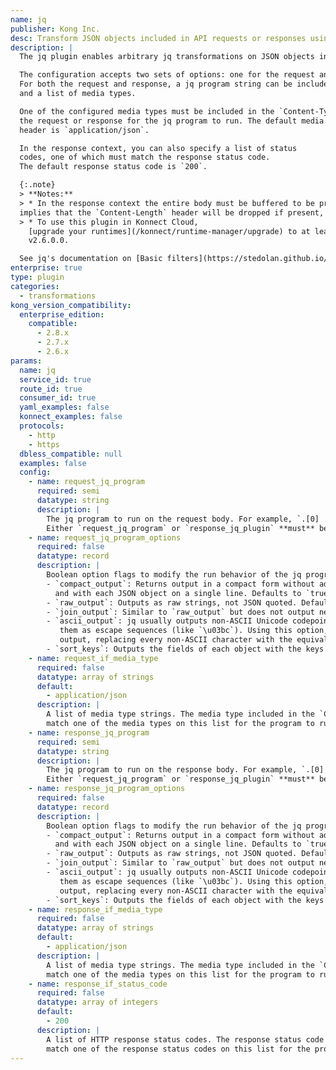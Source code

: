 ```yaml
---
name: jq
publisher: Kong Inc.
desc: Transform JSON objects included in API requests or responses using jq programs.
description: |
  The jq plugin enables arbitrary jq transformations on JSON objects included in API requests or responses.

  The configuration accepts two sets of options: one for the request and another for the response.
  For both the request and response, a jq program string can be included, along with some jq option flags
  and a list of media types.

  One of the configured media types must be included in the `Content-Type` header of
  the request or response for the jq program to run. The default media type in the `Content-Type`
  header is `application/json`.

  In the response context, you can also specify a list of status
  codes, one of which must match the response status code.
  The default response status code is `200`.

  {:.note}
  > **Notes:**
  > * In the response context the entire body must be buffered to be processed. This requirement also
  implies that the `Content-Length` header will be dropped if present, and the body transferred with chunked encoding.
  > * To use this plugin in Konnect Cloud,
    [upgrade your runtimes](/konnect/runtime-manager/upgrade) to at least
    v2.6.0.0.

  See jq's documentation on [Basic filters](https://stedolan.github.io/jq/manual/#Basicfilters) for more information on writing programs with jq.
enterprise: true
type: plugin
categories:
  - transformations
kong_version_compatibility:
  enterprise_edition:
    compatible:
      - 2.8.x
      - 2.7.x
      - 2.6.x
params:
  name: jq
  service_id: true
  route_id: true
  consumer_id: true
  yaml_examples: false
  konnect_examples: false
  protocols:
    - http
    - https
  dbless_compatible: null
  examples: false
  config:
    - name: request_jq_program
      required: semi
      datatype: string
      description: |
        The jq program to run on the request body. For example, `.[0] | { "X-Foo": .foo }`.
        Either `request_jq_program` or `response_jq_plugin` **must** be included in the configuration.
    - name: request_jq_program_options
      required: false
      datatype: record
      description: |
        Boolean option flags to modify the run behavior of the jq program run on the request body.
        - `compact_output`: Returns output in a compact form without additional spacing,
          and with each JSON object on a single line. Defaults to `true`. Set to `false` for "pretty" output.
        - `raw_output`: Outputs as raw strings, not JSON quoted. Default is `false`.
        - `join_output`: Similar to `raw_output` but does not output newline separators. Default is `false`.
        - `ascii_output`: jq usually outputs non-ASCII Unicode codepoints as UTF-8, even if the input specified
           them as escape sequences (like `\u03bc`). Using this option, you can force jq to produce pure ASCII
           output, replacing every non-ASCII character with the equivalent escape sequence. Default is `false`.
        - `sort_keys`: Outputs the fields of each object with the keys in sorted order. Default is `false`.
    - name: request_if_media_type
      required: false
      datatype: array of strings
      default:
        - application/json
      description: |
        A list of media type strings. The media type included in the `Content-Type` request header **must**
        match one of the media types on this list for the program to run.
    - name: response_jq_program
      required: semi
      datatype: string
      description: |
        The jq program to run on the response body. For example, `.[0] | { "X-Foo": .foo }`.
        Either `request_jq_program` or `response_jq_plugin` **must** be included in configuration.
    - name: response_jq_program_options
      required: false
      datatype: record
      description: |
        Boolean option flags to modify the run behavior of the jq program run on the response body.
        - `compact_output`: Returns output in a compact form without additional spacing,
          and with each JSON object on a single line. Defaults to `true`. Set to `false` for "pretty" output.
        - `raw_output`: Outputs as raw strings, not JSON quoted. Default is `false`.
        - `join_output`: Similar to `raw_output` but does not output newline separators. Default is `false`.
        - `ascii_output`: jq usually outputs non-ASCII Unicode codepoints as UTF-8, even if the input specified
           them as escape sequences (like `\u03bc`). Using this option, you can force jq to produce pure ASCII
           output, replacing every non-ASCII character with the equivalent escape sequence. Default is `false`.
        - `sort_keys`: Outputs the fields of each object with the keys in sorted order. Default is `false`.
    - name: response_if_media_type
      required: false
      datatype: array of strings
      default:
        - application/json
      description: |
        A list of media type strings. The media type included in the `Content-Type` response header **must**
        match one of the media types on this list for the program to run.
    - name: response_if_status_code
      required: false
      datatype: array of integers
      default:
        - 200
      description: |
        A list of HTTP response status codes. The response status code **must**
        match one of the response status codes on this list for the program to run.
---
```

